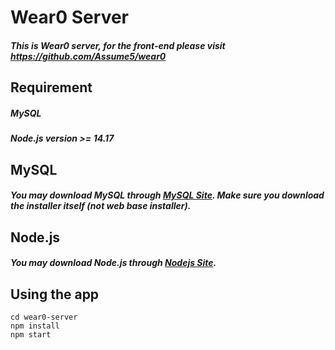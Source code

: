 # Wear0 Server

##### This is Wear0 server, for the front-end please visit https://github.com/Assume5/wear0

## Requirement

##### MySQL

##### Node.js version >= 14.17

## MySQL

##### You may download MySQL through [MySQL Site]("https://dev.mysql.com/downloads/windows/installer/8.0.html"). Make sure you download the installer itself (not web base installer).

## Node.js

##### You may download Node.js through [Nodejs Site]("https://nodejs.org/en/").

## Using the app

```
cd wear0-server
npm install
npm start
```
